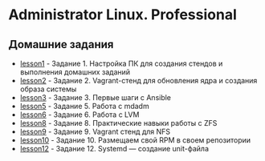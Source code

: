 # Administrator Linux. Professional

## Домашние задания

- [lesson1](https://github.com/anashoff/otus/tree/master/lesson1) - Задание 1. Настройка ПК для создания стендов и выполнения домашних заданий
- [lesson2](https://github.com/anashoff/otus/tree/master/lesson2) - Задание 2. Vagrant-стенд для обновления ядра и создания образа системы
- [lesson3](https://github.com/anashoff/otus/tree/master/lesson3) - Задание 3. Первые шаги с Ansible
- [lesson5](https://github.com/anashoff/otus/tree/master/lesson5) - Задание 5. Работа с mdadm
- [lesson6](https://github.com/anashoff/otus/tree/master/lesson6) - Задание 6. Работа с LVM
- [lesson8](https://github.com/anashoff/otus/tree/master/lesson8) - Задание 8. Практические навыки работы с ZFS
- [lesson9](https://github.com/anashoff/otus/tree/master/lesson9) - Задание 9. Vagrant стенд для NFS
- [lesson10](https://github.com/anashoff/otus/tree/master/lesson10) - Задание 10. Размещаем свой RPM в своем репозитории
- [lesson12](https://github.com/anashoff/otus/tree/master/lesson12) - Задание 12. Systemd — создание unit-файла
